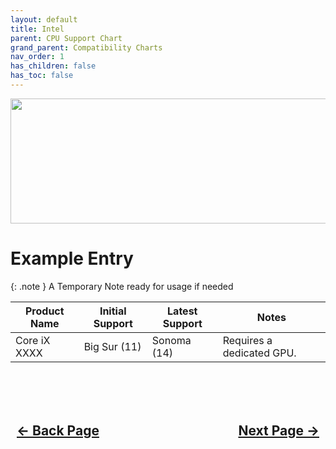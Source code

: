 ```yaml
---
layout: default
title: Intel
parent: CPU Support Chart
grand_parent: Compatibility Charts
nav_order: 1
has_children: false
has_toc: false
---
```


<style>
  .navigation-container {
    display: flex;
    justify-content: space-between;
    align-items: center;
    width: 100%;
  }
  
  .nav-button {
    margin: 10px;
  }
</style>

<p align="center">
  <img width="650" height="200" src="../../../../../assets/Headers/Header-IntelBased.png">
</p>

# Example Entry

{: .note }
A Temporary Note ready for usage if needed

| Product Name | Initial Support | Latest Support | Notes |
| --- | --- | --- | --- |
| Core iX XXXX | Big Sur (11) | Sonoma (14) | Requires a dedicated GPU. |

<br>
<h2 align="center">
  <br>
  <div class="navigation-container">
    <a class="nav-button" href="../../../01-CPU/index">&larr; Back Page</a>
    <a class="nav-button" href="../../../02-GPU/index">Next Page &rarr;</a>
  </div>
  <br>
</h2>
